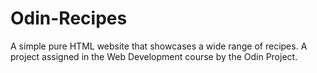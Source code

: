 # Odin-Recipes
A simple pure HTML website that showcases a wide range of recipes. 
A project assigned in the Web Development course by the Odin Project.
